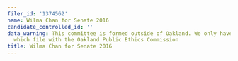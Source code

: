 ```yaml
---
filer_id: '1374562'
name: Wilma Chan for Senate 2016
candidate_controlled_id: ''
data_warning: This committee is formed outside of Oakland. We only have data on committees
  which file with the Oakland Public Ethics Commission
title: Wilma Chan for Senate 2016
---
```

